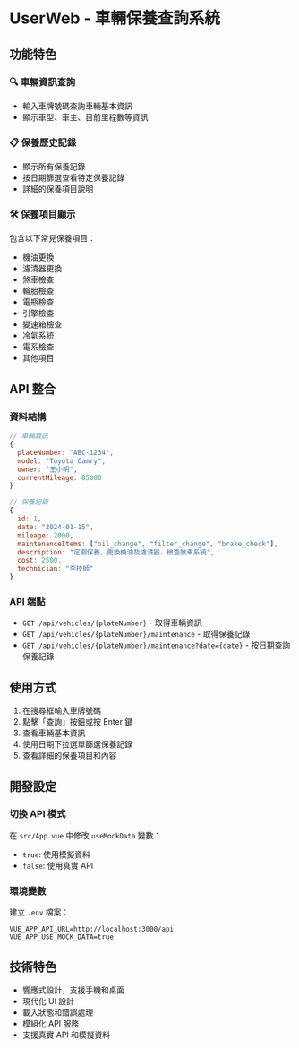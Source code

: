 # UserWeb - 車輛保養查詢系統

## 功能特色

### 🔍 車輛資訊查詢
- 輸入車牌號碼查詢車輛基本資訊
- 顯示車型、車主、目前里程數等資訊

### 📋 保養歷史記錄
- 顯示所有保養記錄
- 按日期篩選查看特定保養記錄
- 詳細的保養項目說明

### 🛠️ 保養項目顯示
包含以下常見保養項目：
- 機油更換
- 濾清器更換
- 煞車檢查
- 輪胎檢查
- 電瓶檢查
- 引擎檢查
- 變速箱檢查
- 冷氣系統
- 電系檢查
- 其他項目

## API 整合

### 資料結構
```javascript
// 車輛資訊
{
  plateNumber: "ABC-1234",
  model: "Toyota Camry",
  owner: "王小明",
  currentMileage: 85000
}

// 保養記錄
{
  id: 1,
  date: "2024-01-15",
  mileage: 2000,
  maintenanceItems: ["oil_change", "filter_change", "brake_check"],
  description: "定期保養，更換機油及濾清器，檢查煞車系統",
  cost: 2500,
  technician: "李技師"
}
```

### API 端點
- `GET /api/vehicles/{plateNumber}` - 取得車輛資訊
- `GET /api/vehicles/{plateNumber}/maintenance` - 取得保養記錄
- `GET /api/vehicles/{plateNumber}/maintenance?date={date}` - 按日期查詢保養記錄

## 使用方式

1. 在搜尋框輸入車牌號碼
2. 點擊「查詢」按鈕或按 Enter 鍵
3. 查看車輛基本資訊
4. 使用日期下拉選單篩選保養記錄
5. 查看詳細的保養項目和內容

## 開發設定

### 切換 API 模式
在 `src/App.vue` 中修改 `useMockData` 變數：
- `true`: 使用模擬資料
- `false`: 使用真實 API

### 環境變數
建立 `.env` 檔案：
```
VUE_APP_API_URL=http://localhost:3000/api
VUE_APP_USE_MOCK_DATA=true
```

## 技術特色

- 響應式設計，支援手機和桌面
- 現代化 UI 設計
- 載入狀態和錯誤處理
- 模組化 API 服務
- 支援真實 API 和模擬資料
